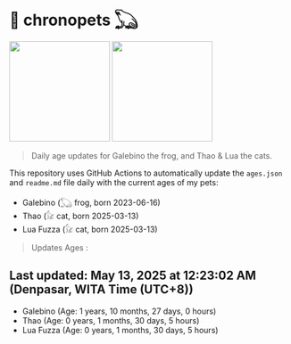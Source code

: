 # 🐾 chronopets 𓆏
<img src="https://github.com/user-attachments/assets/802b3632-7c4b-4232-a3a0-8b1d8fa6f04d" widht=180 height=180 >
<img src="https://github.com/user-attachments/assets/16687005-7ebb-4607-be57-0c8e528fed06" widht=180 height=180 >

> Daily age updates for Galebino the frog, and Thao & Lua the cats.

This repository uses GitHub Actions to automatically update the `ages.json` and `readme.md` file daily with the current ages of my pets: <br>
- Galebino (𓆏 frog, born 2023-06-16)
- Thao (𓃠 cat, born 2025-03-13)
- Lua Fuzza (𓃠 cat, born 2025-03-13)

> Updates Ages :

## Last updated: May 13, 2025 at 12:23:02 AM (Denpasar, WITA Time (UTC+8))

- Galebino (Age: 1 years, 10 months, 27 days, 0 hours)
- Thao (Age: 0 years, 1 months, 30 days, 5 hours)
- Lua Fuzza (Age: 0 years, 1 months, 30 days, 5 hours)

